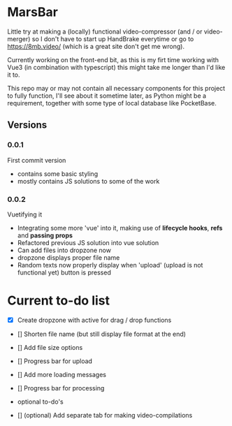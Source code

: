 # MarsBar

Little try at making a (locally) functional video-compressor (and / or video-merger) so I don't have to start up HandBrake everytime or go to https://8mb.video/ (which is a great site don't get me wrong).

Currently working on the front-end bit, as this is my firt time working with Vue3 (in combination with typescript) this might take me longer than I'd like it to.

This repo may or may not contain all necessary components for this project to fully function, I'll see about it sometime later, as Python might be a requirement, together with some type of local database like PocketBase.

## Versions

### 0.0.1

First commit version
- contains some basic styling
- mostly contains JS solutions to some of the work

### 0.0.2

Vuetifying it
- Integrating some more 'vue' into it, making use of **lifecycle hooks**, **refs** and **passing props**
- Refactored previous JS solution into vue solution
- Can add files into dropzone now
- dropzone displays proper file name
- Random texts now properly display when 'upload' (upload is not functional yet) button is pressed

# Current to-do list

- [x] Create dropzone with active for drag / drop functions
- [] Shorten file name (but still display file format at the end)
- [] Add file size options
- [] Progress bar for upload
- [] Add more loading messages
- [] Progress bar for processing

- optional to-do's
- [] \(optional) Add separate tab for making video-compilations